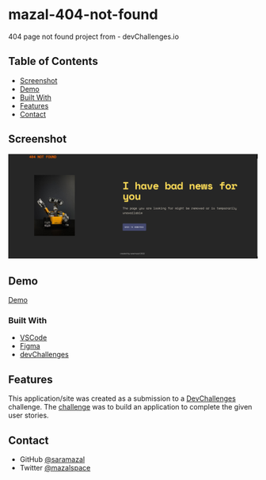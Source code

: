 # mazal-404-not-found
404 page not found project from  - devChallenges.io

## Table of Contents

- [Screenshot](#screenshot)
- [Demo](#demo)
- [Built With](#built-with)
- [Features](#features)
- [Contact](#contact)



## Screenshot

![screenshot](https://github.com/saramazal/mazal-404-not-found/blob/main/404-not-found-mazal.png)

## Demo 

[Demo](https://saramazal.github.io/mazal-404-not-found/)


### Built With

- [VSCode](https://code.visualstudio.com/)
- [Figma](https://figma.com)
- [devChallenges](https://devchallenges.io/)

## Features

This application/site was created as a submission to a [DevChallenges](https://devchallenges.io/challenges) challenge. The [challenge](https://devchallenges.io/challenges/wBunSb7FPrIepJZAg0sY) was to build an application to complete the given user stories.

## Contact

- GitHub [@saramazal](https://{github.com/saramazal})
- Twitter [@mazalspace](https://{https://twitter.com/mazalspase})
